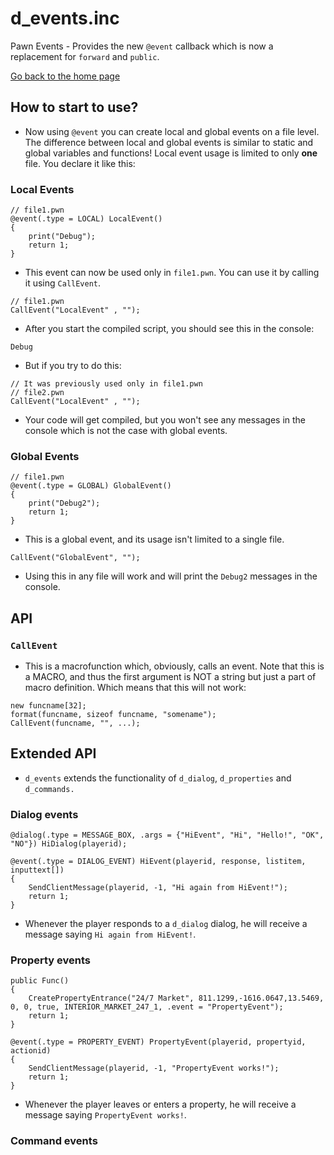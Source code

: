 # d_events.inc
Pawn Events - Provides the new `@event` callback which is now a replacement for `forward` and `public`.

[Go back to the home page](../README.md)

## How to start to use?

- Now using `@event` you can create local and global events on a file level. The difference between local and global events is similar to static and global variables and functions! Local event usage is limited to only **one** file. You declare it like this:

### Local Events

```pawn
// file1.pwn
@event(.type = LOCAL) LocalEvent()
{
    print("Debug");
    return 1;
}
```

- This event can now be used only in `file1.pwn`. You can use it by calling it using `CallEvent`.

```pawn
// file1.pwn
CallEvent("LocalEvent" , "");
```

- After you start the compiled script, you should see this in the console:

```
Debug
```

- But if you try to do this:

```pawn
// It was previously used only in file1.pwn
// file2.pwn
CallEvent("LocalEvent" , "");
```

- Your code will get compiled, but you won't see any messages in the console which is not the case with global events.

### Global Events

```pawn
// file1.pwn
@event(.type = GLOBAL) GlobalEvent()
{
    print("Debug2");
    return 1;
}
```

- This is a global event, and its usage isn't limited to a single file.

```pawn
CallEvent("GlobalEvent", "");
```
- Using this in any file will work and will print the `Debug2` messages in the console.

## API

### `CallEvent`

- This is a macrofunction which, obviously, calls an event. Note that this is a MACRO, and thus the first argument is NOT a string but just a part of macro definition. Which means that this will not work:

```pawn
new funcname[32];
format(funcname, sizeof funcname, "somename");
CallEvent(funcname, "", ...);
```

## Extended API
- `d_events` extends the functionality of `d_dialog`, `d_properties` and `d_commands.`

### Dialog events

```pawn
@dialog(.type = MESSAGE_BOX, .args = {"HiEvent", "Hi", "Hello!", "OK", "NO"}) HiDialog(playerid);

@event(.type = DIALOG_EVENT) HiEvent(playerid, response, listitem, inputtext[])
{
	SendClientMessage(playerid, -1, "Hi again from HiEvent!");
    return 1;
}
```

- Whenever the player responds to a `d_dialog` dialog, he will receive a message saying `Hi again from HiEvent!`.

### Property events

```pawn
public Func()
{
	CreatePropertyEntrance("24/7 Market", 811.1299,-1616.0647,13.5469, 0, 0, true, INTERIOR_MARKET_247_1, .event = "PropertyEvent");
	return 1;
}

@event(.type = PROPERTY_EVENT) PropertyEvent(playerid, propertyid, actionid)
{
    SendClientMessage(playerid, -1, "PropertyEvent works!");
    return 1;
}
```

- Whenever the player leaves or enters a property, he will receive a message saying `PropertyEvent works!`.

### Command events

